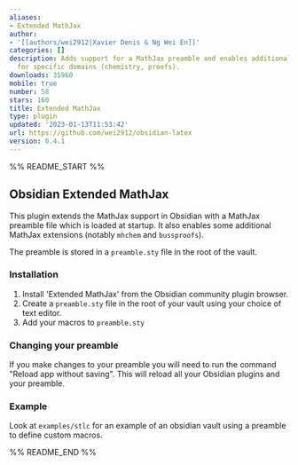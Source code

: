 ```yaml
---
aliases:
- Extended MathJax
author:
- '[[authors/wei2912|Xavier Denis & Ng Wei En]]'
categories: []
description: Adds support for a MathJax preamble and enables additional MathJax extensions
  for specific domains (chemistry, proofs).
downloads: 35960
mobile: true
number: 58
stars: 160
title: Extended MathJax
type: plugin
updated: '2023-01-13T11:53:42'
url: https://github.com/wei2912/obsidian-latex
version: 0.4.1
---
```


%% README_START %%

## Obsidian Extended MathJax

This plugin extends the MathJax support in Obsidian with a MathJax preamble file which is loaded at startup. It also enables some additional MathJax extensions (notably `mhchem` and `bussproofs`). 

The preamble is stored in a `preamble.sty` file in the root of the vault.

### Installation 

1. Install 'Extended MathJax' from the Obsidian community plugin browser.
2. Create a `preamble.sty` file in the root of your vault using your choice of text editor.
3. Add your macros to `preamble.sty`

### Changing your preamble

If you make changes to your preamble you will need to run the command "Reload app without saving". This will reload all your Obsidian plugins and your preamble. 

### Example

Look at `examples/stlc` for an example of an obsidian vault using a preamble to define custom macros. 


%% README_END %%